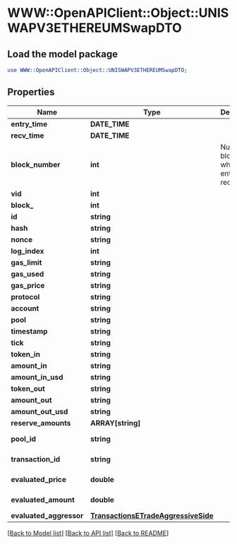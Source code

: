 # WWW::OpenAPIClient::Object::UNISWAPV3ETHEREUMSwapDTO

## Load the model package
```perl
use WWW::OpenAPIClient::Object::UNISWAPV3ETHEREUMSwapDTO;
```

## Properties
Name | Type | Description | Notes
------------ | ------------- | ------------- | -------------
**entry_time** | **DATE_TIME** |  | [optional] 
**recv_time** | **DATE_TIME** |  | [optional] 
**block_number** | **int** | Number of block in which entity was recorded. | [optional] 
**vid** | **int** |  | [optional] 
**block_** | **int** |  | [optional] 
**id** | **string** |  | [optional] 
**hash** | **string** |  | [optional] 
**nonce** | **string** |  | [optional] 
**log_index** | **int** |  | [optional] 
**gas_limit** | **string** |  | [optional] 
**gas_used** | **string** |  | [optional] 
**gas_price** | **string** |  | [optional] 
**protocol** | **string** |  | [optional] 
**account** | **string** |  | [optional] 
**pool** | **string** |  | [optional] 
**timestamp** | **string** |  | [optional] 
**tick** | **string** |  | [optional] 
**token_in** | **string** |  | [optional] 
**amount_in** | **string** |  | [optional] 
**amount_in_usd** | **string** |  | [optional] 
**token_out** | **string** |  | [optional] 
**amount_out** | **string** |  | [optional] 
**amount_out_usd** | **string** |  | [optional] 
**reserve_amounts** | **ARRAY[string]** |  | [optional] 
**pool_id** | **string** |  | [optional] [readonly] 
**transaction_id** | **string** |  | [optional] [readonly] 
**evaluated_price** | **double** |  | [optional] [readonly] 
**evaluated_amount** | **double** |  | [optional] [readonly] 
**evaluated_aggressor** | [**TransactionsETradeAggressiveSide**](TransactionsETradeAggressiveSide.md) |  | [optional] 

[[Back to Model list]](../README.md#documentation-for-models) [[Back to API list]](../README.md#documentation-for-api-endpoints) [[Back to README]](../README.md)


